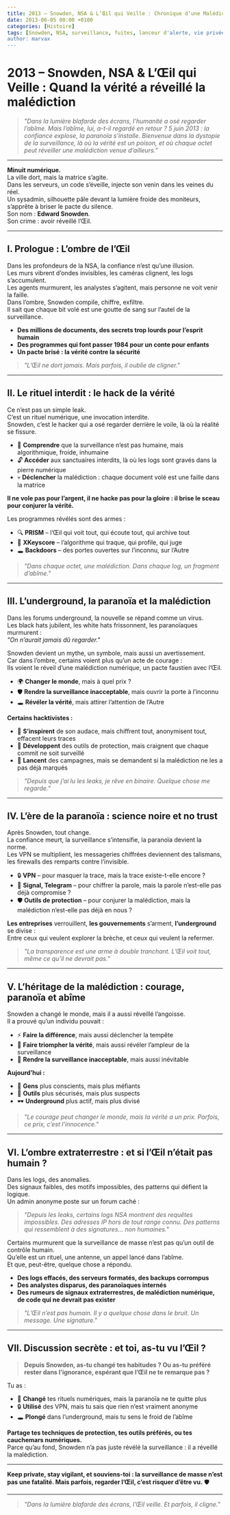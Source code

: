 ```yaml
---
title: 2013 – Snowden, NSA & L’Œil qui Veille : Chronique d’une Malédiction Numérique
date: 2013-06-05 00:00 +0100
categories: [Histoire]
tags: [Snowden, NSA, surveillance, fuites, lanceur d'alerte, vie privée, hacktivisme, underground, dystopie, extraterrestre, malédiction, 1984, no trust, blackhat]
author: marvax
---
```


# 2013 – Snowden, NSA & L’Œil qui Veille : Quand la vérité a réveillé la malédiction

> *"Dans la lumière blafarde des écrans, l’humanité a osé regarder l’abîme. Mais l’abîme, lui, a-t-il regardé en retour ? 5 juin 2013 : la confiance explose, la paranoïa s’installe. Bienvenue dans la dystopie de la surveillance, là où la vérité est un poison, et où chaque octet peut réveiller une malédiction venue d’ailleurs."*

---

**Minuit numérique.**  
La ville dort, mais la matrice s’agite.  
Dans les serveurs, un code s’éveille, injecte son venin dans les veines du réel.  
Un sysadmin, silhouette pâle devant la lumière froide des moniteurs, s’apprête à briser le pacte du silence.  
Son nom : **Edward Snowden**.  
Son crime : avoir réveillé l’Œil.

---

## I. Prologue : L’ombre de l’Œil

Dans les profondeurs de la NSA, la confiance n’est qu’une illusion.  
Les murs vibrent d’ondes invisibles, les caméras clignent, les logs s’accumulent.  
Les agents murmurent, les analystes s’agitent, mais personne ne voit venir la faille.  
Dans l’ombre, Snowden compile, chiffre, exfiltre.  
Il sait que chaque bit volé est une goutte de sang sur l’autel de la surveillance.

- **Des millions de documents, des secrets trop lourds pour l’esprit humain**
- **Des programmes qui font passer 1984 pour un conte pour enfants**
- **Un pacte brisé : la vérité contre la sécurité**

> *"L’Œil ne dort jamais. Mais parfois, il oublie de cligner."*

---

## II. Le rituel interdit : le hack de la vérité

Ce n’est pas un simple leak.  
C’est un rituel numérique, une invocation interdite.  
Snowden, c’est le hacker qui a osé regarder derrière le voile, là où la réalité se fissure.

- 🧠 **Comprendre** que la surveillance n’est pas humaine, mais algorithmique, froide, inhumaine
- 🔓 **Accéder** aux sanctuaires interdits, là où les logs sont gravés dans la pierre numérique
- 💀 **Déclencher** la malédiction : chaque document volé est une faille dans la matrice

**Il ne vole pas pour l’argent, il ne hacke pas pour la gloire : il brise le sceau pour conjurer la vérité.**

Les programmes révélés sont des armes :
- 🔍 **PRISM** – l’Œil qui voit tout, qui écoute tout, qui archive tout
- 🎯 **XKeyscore** – l’algorithme qui traque, qui profile, qui juge
- 🕳️ **Backdoors** – des portes ouvertes sur l’inconnu, sur l’Autre

> *"Dans chaque octet, une malédiction. Dans chaque log, un fragment d’abîme."*

---

## III. L’underground, la paranoïa et la malédiction

Dans les forums underground, la nouvelle se répand comme un virus.  
Les black hats jubilent, les white hats frissonnent, les paranoïaques murmurent :  
*"On n’aurait jamais dû regarder."*

Snowden devient un mythe, un symbole, mais aussi un avertissement.  
Car dans l’ombre, certains voient plus qu’un acte de courage :  
Ils voient le réveil d’une malédiction numérique, un pacte faustien avec l’Œil.

- 🌍 **Changer le monde**, mais à quel prix ?
- 🛡️ **Rendre la surveillance inacceptable**, mais ouvrir la porte à l’inconnu
- 🕳️ **Révéler la vérité**, mais attirer l’attention de l’Autre

**Certains hacktivistes :**
- 💪 **S’inspirent** de son audace, mais chiffrent tout, anonymisent tout, effacent leurs traces
- 🔧 **Développent** des outils de protection, mais craignent que chaque commit ne soit surveillé
- 📢 **Lancent** des campagnes, mais se demandent si la malédiction ne les a pas déjà marqués

> *"Depuis que j’ai lu les leaks, je rêve en binaire. Quelque chose me regarde."*

---

## IV. L’ère de la paranoïa : science noire et no trust

Après Snowden, tout change.  
La confiance meurt, la surveillance s’intensifie, la paranoïa devient la norme.  
Les VPN se multiplient, les messageries chiffrées deviennent des talismans, les firewalls des remparts contre l’invisible.

- 🔒 **VPN** – pour masquer la trace, mais la trace existe-t-elle encore ?
- 💬 **Signal, Telegram** – pour chiffrer la parole, mais la parole n’est-elle pas déjà compromise ?
- 🛡️ **Outils de protection** – pour conjurer la malédiction, mais la malédiction n’est-elle pas déjà en nous ?

**Les entreprises** verrouillent, **les gouvernements** s’arment, **l’underground** se divise :  
Entre ceux qui veulent explorer la brèche, et ceux qui veulent la refermer.

> *"La transparence est une arme à double tranchant. L’Œil voit tout, même ce qu’il ne devrait pas."*

---

## V. L’héritage de la malédiction : courage, paranoïa et abîme

Snowden a changé le monde, mais il a aussi réveillé l’angoisse.  
Il a prouvé qu’un individu pouvait :
- ⚡ **Faire la différence**, mais aussi déclencher la tempête
- 🎯 **Faire triompher la vérité**, mais aussi révéler l’ampleur de la surveillance
- 🚫 **Rendre la surveillance inacceptable**, mais aussi inévitable

**Aujourd’hui :**
- 👥 **Gens** plus conscients, mais plus méfiants
- 🔧 **Outils** plus sécurisés, mais plus suspects
- 🕶️ **Underground** plus actif, mais plus divisé

> *"Le courage peut changer le monde, mais la vérité a un prix. Parfois, ce prix, c’est l’innocence."*

---

## VI. L’ombre extraterrestre : et si l’Œil n’était pas humain ?

Dans les logs, des anomalies.  
Des signaux faibles, des motifs impossibles, des patterns qui défient la logique.  
Un admin anonyme poste sur un forum caché :  
> *"Depuis les leaks, certains logs NSA montrent des requêtes impossibles. Des adresses IP hors de tout range connu. Des patterns qui ressemblent à des signatures… non humaines."*

Certains murmurent que la surveillance de masse n’est pas qu’un outil de contrôle humain.  
Qu’elle est un rituel, une antenne, un appel lancé dans l’abîme.  
Et que, peut-être, quelque chose a répondu.

- **Des logs effacés, des serveurs formatés, des backups corrompus**
- **Des analystes disparus, des paranoïaques internés**
- **Des rumeurs de signaux extraterrestres, de malédiction numérique, de code qui ne devrait pas exister**

> *"L’Œil n’est pas humain. Il y a quelque chose dans le bruit. Un message. Une signature."*

---

## VII. Discussion secrète : et toi, as-tu vu l’Œil ?

> **Depuis Snowden, as-tu changé tes habitudes ? Ou as-tu préféré rester dans l’ignorance, espérant que l’Œil ne te remarque pas ?**

Tu as :
- 🔄 **Changé** tes rituels numériques, mais la paranoïa ne te quitte plus
- 🔒 **Utilisé** des VPN, mais tu sais que rien n’est vraiment anonyme
- 🕳️ **Plongé** dans l’underground, mais tu sens le froid de l’abîme

**Partage tes techniques de protection, tes outils préférés, ou tes cauchemars numériques.**  
Parce qu’au fond, Snowden n’a pas juste révélé la surveillance : il a réveillé la malédiction.

---

**Keep private, stay vigilant, et souviens-toi : la surveillance de masse n’est pas une fatalité. Mais parfois, regarder l’Œil, c’est risquer d’être vu.** 🛡️

---

> *"Dans la lumière blafarde des écrans, l’Œil veille. Et parfois, il cligne."*